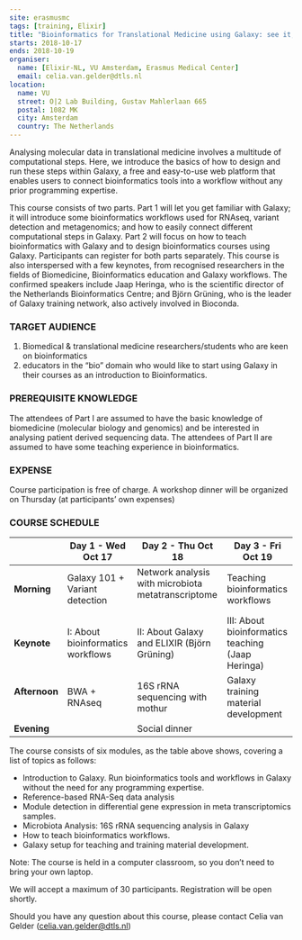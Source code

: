 ```yaml
---
site: erasmusmc
tags: [training, Elixir]
title: "Bioinformatics for Translational Medicine using Galaxy: see it, do it, teach it!"
starts: 2018-10-17
ends: 2018-10-19
organiser:
  name: [Elixir-NL, VU Amsterdam, Erasmus Medical Center]
  email: celia.van.gelder@dtls.nl
location:
  name: VU
  street: O|2 Lab Building, Gustav Mahlerlaan 665
  postal: 1082 MK
  city: Amsterdam
  country: The Netherlands
---
```


Analysing molecular data in translational medicine involves a multitude of computational steps. Here, we introduce the basics of how to design and run these steps within Galaxy, a free and easy-to-use web platform that enables users to connect bioinformatics tools into a workflow without any prior programming expertise.

This course consists of two parts. Part 1 will let you get familiar with Galaxy; it will introduce some bioinformatics workflows used for RNAseq, variant detection and metagenomics; and how to easily connect different computational steps in Galaxy. Part 2 will focus on how to teach bioinformatics with Galaxy and to design bioinformatics courses using Galaxy. Participants can register for both parts separately.
This course is also interspersed with a few keynotes, from recognised researchers in the fields of Biomedicine, Bioinformatics education and Galaxy workflows. The confirmed speakers include Jaap Heringa, who is the scientific director of the Netherlands Bioinformatics Centre; and Björn Grüning, who is the leader of Galaxy training network, also actively involved in Bioconda.


### TARGET AUDIENCE

1. Biomedical & translational medicine researchers/students who are keen on bioinformatics
2. educators in the “bio” domain who would like to start using Galaxy in their courses as an introduction to Bioinformatics.

### PREREQUISITE KNOWLEDGE

The attendees of Part I are assumed to have the basic knowledge of biomedicine (molecular biology and genomics) and be interested in analysing patient derived sequencing data. The attendees of Part II are assumed to have some teaching experience in bioinformatics.

### EXPENSE

Course participation is free of charge.
A workshop dinner will be organized on Thursday  (at participants’ own expenses)


### COURSE SCHEDULE

|                 | Day 1 - Wed Oct 17                       | Day 2 - Thu Oct 18                                        | Day 3 - Fri Oct 19                               |
|-----------------|------------------------------------------|-----------------------------------------------------------|--------------------------------------------------|
| **Morning**         | Galaxy 101 + Variant detection           | Network analysis with microbiota metatranscriptome &nbsp; | Teaching bioinformatics workflows                |
| **Keynote**         | I: About bioinformatics workflows &nbsp; | II: About Galaxy and ELIXIR (Björn Grüning)               | III: About bioinformatics teaching (Jaap Heringa)|
| **Afternoon** &nbsp;| BWA + RNAseq                             | 16S rRNA sequencing with mothur                           | Galaxy training material development             |
| **Evening**         |                                          | Social dinner                                             |                                                  |


The course consists of six modules, as the table above shows, covering a list of topics as follows:

- Introduction to Galaxy. Run bioinformatics tools and workflows in Galaxy without the need for any programming expertise.
- Reference-based RNA-Seq data analysis
- Module detection in differential gene expression in meta transcriptomics samples.
- Microbiota Analysis: 16S rRNA sequencing analysis in Galaxy
- How to teach bioinformatics workflows.
- Galaxy setup for teaching and training material development.

Note: The course is held in a computer classroom, so you don’t need to bring your own laptop.

We will accept a maximum of 30 participants. Registration will be open shortly.

Should you have any question about this course, please contact Celia van Gelder (celia.van.gelder@dtls.nl)


